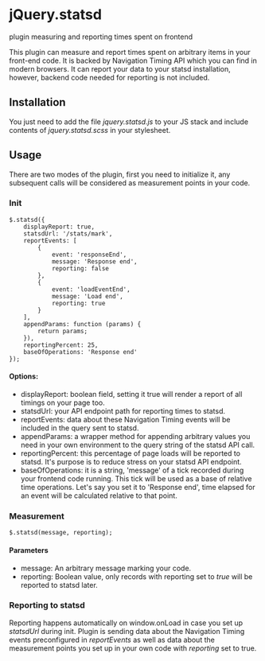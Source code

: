 jQuery.statsd
=============
plugin measuring and reporting times spent on frontend

This plugin can measure and report times spent on arbitrary items in your front-end code. It is backed by Navigation Timing API which you can find in modern browsers. It can report your data to your statsd installation, however, backend code needed for reporting is not included.

Installation
------------
You just need to add the file *jquery.statsd.js* to your JS stack and include contents of *jquery.statsd.scss* in your stylesheet.

Usage
-----
There are two modes of the plugin, first you need to initialize it, any subsequent calls will be considered as measurement points in your code.

### Init
```
$.statsd({
    displayReport: true,
    statsdUrl: '/stats/mark',
    reportEvents: [
		{
			event: 'responseEnd',
			message: 'Response end',
			reporting: false
		},
		{
			event: 'loadEventEnd',
			message: 'Load end',
			reporting: true
		}
    ],
    appendParams: function (params) {
        return params;
    }),
    reportingPercent: 25,
    baseOfOperations: 'Response end'
});
```
#### Options:
- displayReport: boolean field, setting it true will render a report of all timings on your page too.
- statsdUrl: your API endpoint path for reporting times to statsd.
- reportEvents: data about these Navigation Timing events will be included in the query sent to statsd.
- appendParams: a wrapper method for appending arbitrary values you need in your own environment to the query string of the statsd API call.
- reportingPercent: this percentage of page loads will be reported to statsd. It's purpose is to reduce stress on your statsd API endpoint.
- baseOfOperations: it is a string, 'message' of a tick recorded during your frontend code running. This tick will be used as a base of relative time operations. Let's say you set it to 'Response end', time elapsed for an event will be calculated relative to that point.

### Measurement
```
$.statsd(message, reporting);
```
#### Parameters
- message: An arbitrary message marking your code.
- reporting: Boolean value, only records with reporting set to *true* will be reported to statsd later.

### Reporting to statsd
Reporting happens automatically on window.onLoad in case you set up *statsdUrl* during init. Plugin is sending data about the Navigation Timing events preconfigured in *reportEvents* as well as data about the measurement points you set up in your own code with *reporting* set to true.
